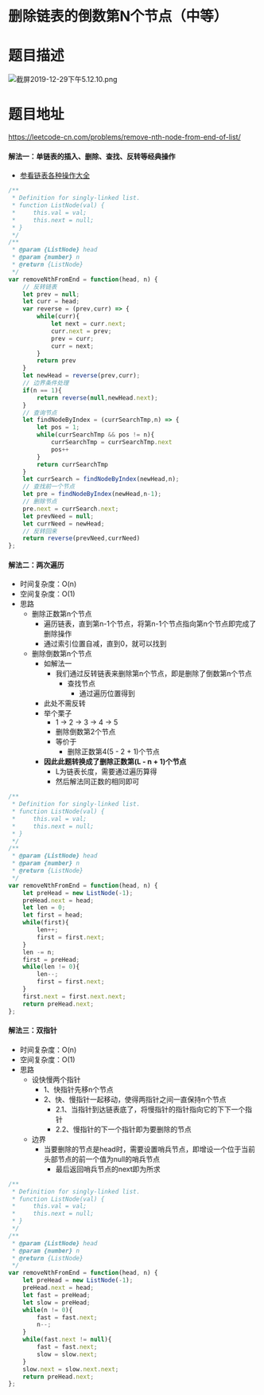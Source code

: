 # 删除链表的倒数第N个节点（中等）
# 题目描述
![截屏2019-12-29下午5.12.10.png](https://pic.leetcode-cn.com/55e6bebb7c75d8be2670a283752ce818a749979eda4ae7d2106b2d04d22f9198-%E6%88%AA%E5%B1%8F2019-12-29%E4%B8%8B%E5%8D%885.12.10.png)
# 题目地址
<https://leetcode-cn.com/problems/remove-nth-node-from-end-of-list/>
#### 解法一：单链表的插入、删除、查找、反转等经典操作
+ [参看链表各种操作大全](https://github.com/Alex660/Algorithms-and-data-structures/blob/master/algo/%E9%93%BE%E8%A1%A8_linkedList.md)
```javascript
/**
 * Definition for singly-linked list.
 * function ListNode(val) {
 *     this.val = val;
 *     this.next = null;
 * }
 */
/**
 * @param {ListNode} head
 * @param {number} n
 * @return {ListNode}
 */
var removeNthFromEnd = function(head, n) {
    // 反转链表
    let prev = null;
    let curr = head;
    var reverse = (prev,curr) => {
        while(curr){
            let next = curr.next;
            curr.next = prev;
            prev = curr;
            curr = next;
        }
        return prev
    }
    let newHead = reverse(prev,curr);
    // 边界条件处理
    if(n == 1){
        return reverse(null,newHead.next);
    }
    // 查询节点
    let findNodeByIndex = (currSearchTmp,n) => {
        let pos = 1;
        while(currSearchTmp && pos != n){
            currSearchTmp = currSearchTmp.next
            pos++
        }
        return currSearchTmp
    }
    let currSearch = findNodeByIndex(newHead,n);
    // 查找前一个节点
    let pre = findNodeByIndex(newHead,n-1);
    // 删除节点
    pre.next = currSearch.next;
    let prevNeed = null;
    let currNeed = newHead;
    // 反转回来
    return reverse(prevNeed,currNeed)
};
```
#### 解法二：两次遍历
+ 时间复杂度：O(n)
+ 空间复杂度：O(1)
+ 思路
  + 删除正数第n个节点
    + 遍历链表，直到第n-1个节点，将第n-1个节点指向第n个节点即完成了删除操作
    + 通过索引位置自减，直到0，就可以找到
  + 删除倒数第n个节点
    + 如解法一
      + 我们通过反转链表来删除第n个节点，即是删除了倒数第n个节点
        + 查找节点
          + 通过遍历位置得到
    + 此处不需反转
    + 举个栗子
      + 1 -> 2 -> 3 -> 4 -> 5
      + 删除倒数第2个节点
      + 等价于
        + 删除正数第4(5 - 2 + 1)个节点
    + **因此此题转换成了删除正数第(L - n + 1)个节点**
      + L为链表长度，需要通过遍历算得
      + 然后解法同正数的相同即可
```javascript
/**
 * Definition for singly-linked list.
 * function ListNode(val) {
 *     this.val = val;
 *     this.next = null;
 * }
 */
/**
 * @param {ListNode} head
 * @param {number} n
 * @return {ListNode}
 */
var removeNthFromEnd = function(head, n) {
    let preHead = new ListNode(-1);
    preHead.next = head;
    let len = 0;
    let first = head;
    while(first){
        len++;
        first = first.next;
    }
    len -= n;
    first = preHead;
    while(len != 0){
        len--;
        first = first.next;
    }
    first.next = first.next.next;
    return preHead.next;
};
```
#### 解法三：双指针
+ 时间复杂度：O(n)
+ 空间复杂度：O(1)
+ 思路
  + 设快慢两个指针
    + 1、快指针先移n个节点
    + 2、快、慢指针一起移动，使得两指针之间一直保持n个节点
      + 2.1、当指针到达链表底了，将慢指针的指针指向它的下下一个指针
      + 2.2、慢指针的下一个指针即为要删除的节点
  + 边界
    + 当要删除的节点是head时，需要设置哨兵节点，即增设一个位于当前头部节点的前一个值为null的哨兵节点
      + 最后返回哨兵节点的next即为所求
```javascript
/**
 * Definition for singly-linked list.
 * function ListNode(val) {
 *     this.val = val;
 *     this.next = null;
 * }
 */
/**
 * @param {ListNode} head
 * @param {number} n
 * @return {ListNode}
 */
var removeNthFromEnd = function(head, n) {
    let preHead = new ListNode(-1);
    preHead.next = head;
    let fast = preHead;
    let slow = preHead;
    while(n != 0){
        fast = fast.next;
        n--;
    }
    while(fast.next != null){
        fast = fast.next;
        slow = slow.next;
    }
    slow.next = slow.next.next;
    return preHead.next;
};
```